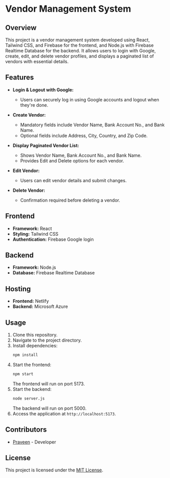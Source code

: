 # Vendor Management System

## Overview

This project is a vendor management system developed using React, Tailwind CSS, and Firebase for the frontend, and Node.js with Firebase Realtime Database for the backend. It allows users to login with Google, create, edit, and delete vendor profiles, and displays a paginated list of vendors with essential details.

## Features

- **Login & Logout with Google:**

  - Users can securely log in using Google accounts and logout when they're done.

- **Create Vendor:**

  - Mandatory fields include Vendor Name, Bank Account No., and Bank Name.
  - Optional fields include Address, City, Country, and Zip Code.

- **Display Paginated Vendor List:**

  - Shows Vendor Name, Bank Account No., and Bank Name.
  - Provides Edit and Delete options for each vendor.

- **Edit Vendor:**

  - Users can edit vendor details and submit changes.

- **Delete Vendor:**
  - Confirmation required before deleting a vendor.

## Frontend

- **Framework:** React
- **Styling:** Tailwind CSS
- **Authentication:** Firebase Google login

## Backend

- **Framework:** Node.js
- **Database:** Firebase Realtime Database

## Hosting

- **Frontend:** Netlify
- **Backend:** Microsoft Azure

## Usage

1. Clone this repository.
2. Navigate to the project directory.
3. Install dependencies:
   ```bash
   npm install
   ```
4. Start the frontend:
   ```bash
   npm start
   ```
   The frontend will run on port 5173.
5. Start the backend:
   ```bash
   node server.js
   ```
   The backend will run on port 5000.
6. Access the application at `http://localhost:5173`.

## Contributors

- [Praveen](#) - Developer

## License

This project is licensed under the [MIT License](LICENSE).

